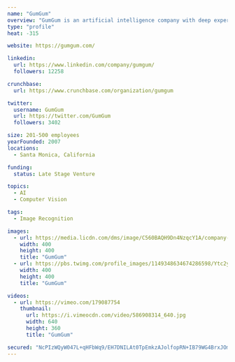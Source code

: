 ```yaml
---
name: "GumGum"
overview: "GumGum is an artificial intelligence company with deep expertise in computer vision and natural language processing. Its mission is to solve hard problems across media by teaching machines to see and understand the world. Since 2008, the company has applied its patented capabilities to serving media-related industries, including advertising and professional sports."
type: "profile"
heat: -315

website: https://gumgum.com/

linkedin:
  url: https://www.linkedin.com/company/gumgum/
  followers: 12258

crunchbase:
  url: https://www.crunchbase.com/organization/gumgum

twitter:
  username: GumGum
  url: https://twitter.com/GumGum
  followers: 3402

size: 201-500 employees
yearFounded: 2007
locations:
  - Santa Monica, California

funding:
  status: Late Stage Venture

topics:
  - AI
  - Computer Vision

tags:
  - Image Recognition

images:
  - url: https://media.licdn.com/dms/image/C560BAQH9Dn4NzqcY1A/company-logo_400_400/0?e=1582156800&v=beta&t=jwYIw1Xl0kEpLngCb4zeGy5dpPHqnVrDce3Y1P90T-Y
    width: 400
    height: 400
    title: "GumGum"
  - url: https://pbs.twimg.com/profile_images/1149348634674286598/Ytc2ypMO_400x400.jpg
    width: 400
    height: 400
    title: "GumGum"

videos:
  - url: https://vimeo.com/179087754
    thumbnail:
      url: https://i.vimeocdn.com/video/586908314_640.jpg
      width: 640
      height: 360
      title: "GumGum"

secured: "NcPIzWQyW047L+qHFbWq9/EH7DNILAt0TpEmkzAJolfopRN+IB79WG4BrxJOmyTKD6xS4/ToLWCqwrlD+rzTJWP1P/w7bZ+sKVgt0o9QXb16jwGuKX8TN6hv7edDTo5zTR3bTENSEEtWcGOnGZ88Q51yDl4qAX+I4ICapqe/E+YdEpNdi5MUgbMH4RTdWsJMpmTER05U9/iJeGeqq83ljoS+lZo8Ut6t2PSv+Qx1tuXBR9nI0c/nl1sP/jBiTUqxyAqHR2KvQAV3eAshnuaNzEkwRmu8Ah4Haz/h+uEYviDRR2c9nhLBH9w20K/PKaqh;7B7+k6wQccdeu+C/Nb8zbg=="
---
```


